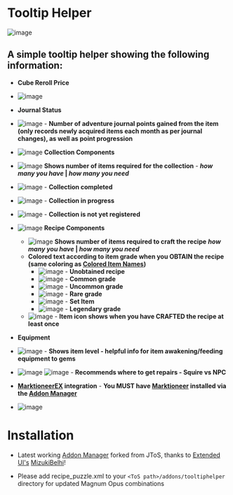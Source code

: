 # Tooltip Helper

![image](https://user-images.githubusercontent.com/19189593/33910589-39f83f82-dfca-11e7-87e5-93fd3962a79b.png)

## A simple tooltip helper showing the following information:

* **Cube Reroll Price**
 * ![image](https://cloud.githubusercontent.com/assets/19189593/16438726/bd7679de-3de4-11e6-92f1-c5e004eecd69.png)
* **Journal Status**
 * ![image](https://cloud.githubusercontent.com/assets/19189593/15796961/7e78d662-2a3b-11e6-8407-d3f33a135976.png) - **Number of adventure journal points gained from the item (only records newly acquired items each month as per journal changes), as well as point progression**  
 
* ![image](https://cloud.githubusercontent.com/assets/19189593/15796968/9ab70c72-2a3b-11e6-9008-bdf46738f18f.png) **Collection Components** 
 * ![image](https://cloud.githubusercontent.com/assets/19189593/15810810/ed24d472-2bd4-11e6-9e04-2d652a650586.png) **Shows number of items required for the collection** - __*how many you have* | *how many you need*__
 * ![image](https://cloud.githubusercontent.com/assets/19189593/15760053/183b2a6e-2944-11e6-8011-c95745d01955.png) - **Collection completed** 
 *  ![image](https://cloud.githubusercontent.com/assets/19189593/15760013/f7f82248-2943-11e6-925e-889138259f76.png) - **Collection in progress**
 *  ![image](https://cloud.githubusercontent.com/assets/19189593/15759886/5e2b72be-2943-11e6-91e4-2d2740473981.png) - **Collection is not yet registered**
* ![image](https://cloud.githubusercontent.com/assets/19189593/15808821/6b2e1dc2-2bb4-11e6-8e76-ce4c64943089.png) **Recipe Components**
  * ![image](https://cloud.githubusercontent.com/assets/19189593/15810814/f86d6678-2bd4-11e6-9c9c-40285b5f93bd.png) **Shows number of items required to craft the recipe** __*how many you have* | *how many you need*__
  * **Colored text according to item grade when you OBTAIN the recipe (same coloring as [Colored Item Names](https://github.com/TehSeph/tos-addons#colored-item-names---v100))**
     * ![image](https://cloud.githubusercontent.com/assets/19189593/15810844/3369834c-2bd5-11e6-92ce-2b02bc4c35be.png) - **Unobtained recipe**
     * ![image](https://cloud.githubusercontent.com/assets/19189593/15810861/5e272422-2bd5-11e6-86bd-1a3f04d4650f.png) - **Common grade**
     * ![image](https://cloud.githubusercontent.com/assets/19189593/15810859/582e1364-2bd5-11e6-83d0-e05de2728001.png) - **Uncommon grade**
     * ![image](https://cloud.githubusercontent.com/assets/19189593/15810855/4d908086-2bd5-11e6-8ba9-f0c9ca0488f6.png) - **Rare grade**
     * ![image](https://cloud.githubusercontent.com/assets/19189593/15810941/1b200ef4-2bd6-11e6-9ef2-f50d35de3a1a.png) - **Set Item**
     * ![image](https://cloud.githubusercontent.com/assets/19189593/15810853/454ec8a6-2bd5-11e6-97ea-4e796f608cf8.png) - **Legendary grade**
  * ![image](https://cloud.githubusercontent.com/assets/19189593/15810839/29e9c6ba-2bd5-11e6-88cb-f408f758e9c8.png) - **Item icon shows when you have CRAFTED the recipe at least once**
* **Equipment**
 * ![image](https://cloud.githubusercontent.com/assets/19189593/15760899/01886d50-2948-11e6-8646-4ea471211541.png) - **Shows item level - helpful info for item awakening/feeding equipment to gems**
 *  ![image](https://cloud.githubusercontent.com/assets/19189593/15760906/0af1262a-2948-11e6-9bd3-325af3d2c1c2.png) ![image](https://cloud.githubusercontent.com/assets/19189593/15761025/9e9ebf40-2948-11e6-9b15-f5b5b0634ae8.png) - **Recommends where to get repairs - Squire vs NPC**
 
* **[MarktioneerEX](https://github.com/Kalafiorek/ToS-Addons/tree/master/marktioneerex) integration** - __You **MUST** have [Marktioneer](https://github.com/fiote/ToS-Addons/releases/tag/marketd) installed via the [Addon Manager](https://github.com/MizukiBelhi/Tree-of-Savior-Addon-Manager/releases/latest)__

 * ![image](https://cloud.githubusercontent.com/assets/19189593/16438720/b1683538-3de4-11e6-98cb-03979ff5e6e5.png)

# Installation
* Latest working [Addon Manager](https://github.com/MizukiBelhi/Tree-of-Savior-Addon-Manager/releases/latest) forked from JToS, thanks to [Extended UI's](https://github.com/MizukiBelhi/ExtendedUI) [MizukiBelhi](https://github.com/MizukiBelhi)!

* Please add recipe_puzzle.xml to your `<ToS path>/addons/tooltiphelper` directory for updated Magnum Opus combinations
